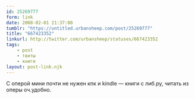 ```yaml
---
id: 25269777
form: link
date: 2008-02-01 21:37:00
tumblr: "https://untitled.urbansheep.com/post/25269777"
title: "667423352"
linkurl: http://twitter.com/urbansheep/statuses/667423352
tags:
    - post
    - твиты
    - книги
layout: post-link.njk
---
```

<p>С оперой мини почти не нужен кпк и kindle — книги с либ.ру, читать из оперы оч.удобно.</p>
